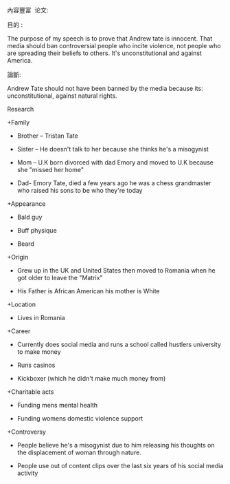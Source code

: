 內容豐富  论文: 

目的 : 

The purpose of my speech is to prove that Andrew tate is innocent. That media should ban controversial people who incite violence, not people who are spreading their beliefs to others. It's unconstitutional and against America.   

論斷: 

Andrew Tate should not have been banned by the media because its: unconstitutional, against natural rights.  

Research 

+Family 

-   Brother – Tristan Tate 
    
-   Sister – He doesn't talk to her because she thinks he's a misogynist 
    
-   Mom – U.K born divorced with dad Emory and moved to U.K because she "missed her home" 
    
-   Dad- Emory Tate, died a few years ago he was a chess grandmaster who raised his sons to be who they're today 
    

+Appearance 

-   Bald guy 
    
-   Buff physique  
    
-   Beard 
    

+Origin 

-   Grew up in the UK and United States then moved to Romania when he got older to leave the "Matrix" 
    
-   His Father is African American his mother is White 
    

+Location 

-   Lives in Romania 
    

+Career 

-   Currently does social media and runs a school called hustlers university to make money 
    
-   Runs casinos 
    
-   Kickboxer (which he didn't make much money from) 
    

+Charitable acts 

-   Funding mens mental health 
    
-   Funding womens domestic violence support 
    

+Controversy 

-   People believe he's a misogynist due to him releasing his thoughts on the displacement of woman through nature.  
    
-   People use out of content clips over the last six years of his social media activity